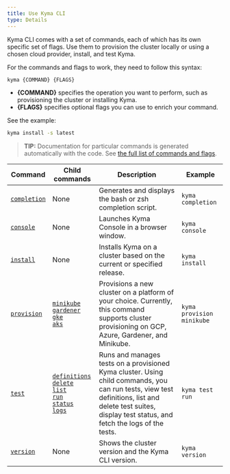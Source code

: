 ```yaml
---
title: Use Kyma CLI
type: Details
---
```


Kyma CLI comes with a set of commands, each of which has its own specific set of flags. Use them to provision the cluster locally or using a chosen cloud provider, install, and test Kyma. 

For the commands and flags to work, they need to follow this syntax:

```bash
kyma {COMMAND} {FLAGS}
```

- **{COMMAND}** specifies the operation you want to perform, such as provisioning the cluster or installing Kyma.
- **{FLAGS}** specifies optional flags you can use to enrich your command.

See the example:

```bash
kyma install -s latest
```

>**TIP:** Documentation for particular commands is generated automatically with the code. See [the full list of commands and flags](https://github.com/kyma-project/cli/tree/master/docs/gen-docs).

|     Command        | Child commands   |  Description  | Example |
|--------------------|----------------|---------------|---------|
| [`completion`](/cli/commands#kyma-completion)| None| Generates and displays the bash or zsh completion script. | `kyma completion`|
| [`console`](/cli/commands#kyma-console)| None| Launches Kyma Console in a browser window. | `kyma console` |
| [`install`](/cli/commands#kyma-install)| None| Installs Kyma on a cluster based on the current or specified release. | `kyma install`|
| [`provision`](/cli/commands#kyma-provision)| [`minikube`](/cli/commands#kyma-provision-minikube)<br> [`gardener`](/cli/commands#kyma-provision-gardener) <br> [`gke`](/cli/commands#kyma-provision-gke) <br> [`aks`](/cli/commands#kyma-provision-aks)| Provisions a new cluster on a platform of your choice. Currently, this command supports cluster provisioning on GCP, Azure, Gardener, and Minikube. | `kyma provision minikube`|
| [`test`](/cli/commands#kyma-test)|[`definitions`](/cli/commands#kyma-test-definitions)<br> [`delete`](/cli/commands#kyma-test-delete) <br> [`list`](/cli/commands#kyma-test-list) <br> [`run`](/cli/commands#kyma-test-run) <br> [`status`](/cli/commands#kyma-test-status)<br> [`logs`](/cli/commands#kyma-test-logs) <br> | Runs and manages tests on a provisioned Kyma cluster. Using child commands, you can run tests, view test definitions, list and delete test suites, display test status, and fetch the logs of the tests.| `kyma test run` |
| [`version`](/cli/commands#kyma-version)|None| Shows the cluster version and the Kyma CLI version.| `kyma version` |

